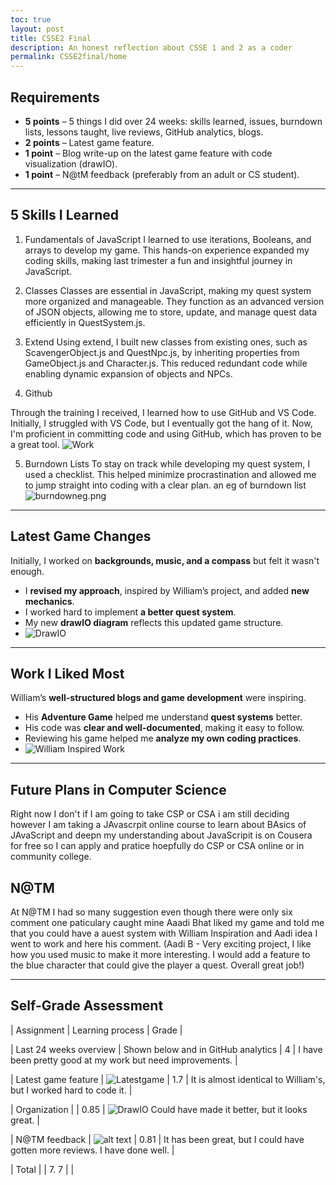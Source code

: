 ```yaml
---
toc: true
layout: post
title: CSSE2 Final
description: An honest reflection about CSSE 1 and 2 as a coder
permalink: CSSE2final/home
---
```


## **Requirements**
- **5 points** – 5 things I did over 24 weeks: skills learned, issues, burndown lists, lessons taught, live reviews, GitHub analytics, blogs.
- **2 points** – Latest game feature.
- **1 point** – Blog write-up on the latest game feature with code visualization (drawIO).
- **1 point** – N@tM feedback (preferably from an adult or CS student).

---

## **5 Skills I Learned**

1) Fundamentals of JavaScript
I learned to use iterations, Booleans, and arrays to develop my game. This hands-on experience expanded my coding skills, making last trimester a fun and insightful journey in JavaScript.


2) Classes
Classes are essential in JavaScript, making my quest system more organized and manageable. They function as an advanced version of JSON objects, allowing me to store, update, and manage quest data efficiently in QuestSystem.js.

3) Extend
Using extend, I built new classes from existing ones, such as ScavengerObject.js and QuestNpc.js, by inheriting properties from GameObject.js and Character.js. This reduced redundant code while enabling dynamic expansion of objects and NPCs.

4) Github

Through the training I received, I learned how to use GitHub and VS Code. Initially, I struggled with VS Code, but I eventually got the hang of it. Now, I'm proficient in committing code and using GitHub, which has proven to be a great tool. ![Work](image-11.png)
 

5) Burndown Lists
To stay on track while developing my quest system, I used a checklist. This helped minimize procrastination and allowed me to jump straight into coding with a clear plan.
an eg of burndown list ![burndowneg.png](image-9.png)

---

## **Latest Game Changes**
Initially, I worked on **backgrounds, music, and a compass** but felt it wasn't enough.  
- I **revised my approach**, inspired by William’s project, and added **new mechanics**.  
- I worked hard to implement **a better quest system**.  
- My new **drawIO diagram** reflects this updated game structure.  
- ![DrawIO](image-10.png)

---

## **Work I Liked Most**
William’s **well-structured blogs and game development** were inspiring.  
- His **Adventure Game** helped me understand **quest systems** better.  
- His code was **clear and well-documented**, making it easy to follow.  
- Reviewing his game helped me **analyze my own coding practices**.  
- ![William Inspired Work](image-12.png)

---

## **Future Plans in Computer Science**

Right now I don't if I am going to take CSP or CSA i am still deciding however I am taking a JAvascrpit online course to learn about BAsics of JAvaScript and deepn my understanding about JavaScripit is on Cousera for free so I can apply and pratice hoepfully do CSP or CSA online or in community college. 

## N@TM 

At N@TM I had so many suggestion even though there were only six comment one paticulary caught mine Aaadi Bhat liked my game and told me that you could have a auest system with William Inspiration and Aadi idea I went to  work and here his comment. (Aadi B - Very exciting project, I like how you used music to make it more interesting. I would add a feature to the blue character that could give the player a quest. Overall great job!)


---

## **Self-Grade Assessment**
| Assignment                | Learning process                          | Grade | 

| Last 24 weeks overview    | Shown below and in GitHub analytics       | 4     | I have been pretty good at my work but need improvements.           |

| Latest game feature       | ![Latestgame](image-13.png)               | 1.7   | It is almost identical to William's, but I worked hard to code it.  |

| Organization              |                                           | 0.85  | ![DrawIO](image-10.png) Could have made it better, but it looks great. |

| N@TM feedback             | ![alt text](image-14.png)                 | 0.81  | It has been great, but I could have gotten more reviews. I have done well. |

| Total                     |                                           | 7. 7   |                                                                     |                                                                                           
